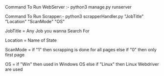 Command To Run WebServer :- 
  python3 manage.py runserver


Command To Run Scrapper:-
  python3 scrapperHandler.py "JobTitle" "Location" "ScanMode" "OS"

JobTitle = Any Job you wanna Search For

Location = Name of State 

ScanMode = if "1" then scrapping is done for all pages else if "0" then only first page

OS = if "Win" then used in Windows OS else if "Linux" then Linux Webdriver are used

